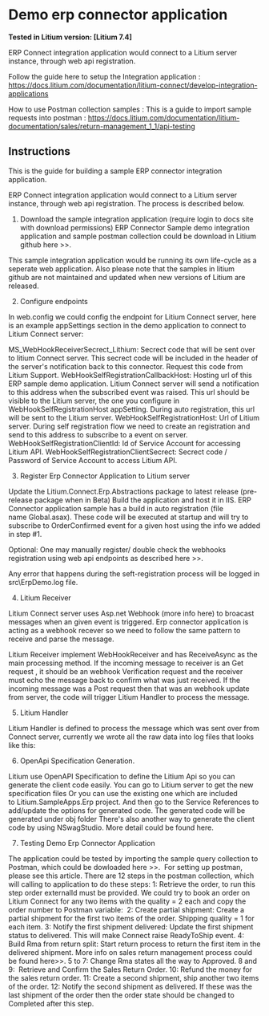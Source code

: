 # Demo erp connector application

**Tested in Litium version: [Litium 7.4]**

ERP Connect integration application would connect to a Litium server instance, through web api registration. 

Follow the guide here to setup the Integration application : https://docs.litium.com/documentation/litium-connect/develop-integration-applications

How to use Postman collection samples : This is a guide to import sample requests into postman : https://docs.litium.com/documentation/litium-documentation/sales/return-management_1_1/api-testing

## Instructions

This is the guide for building a sample ERP connector integration application.

ERP Connect integration application would connect to a Litium server instance, through web api registration. The process is described below.

1. Download the sample integration application (require login to docs site with download permissions)
ERP Connector Sample demo integration application and sample postman collection could be download in Litium github here >>. 

This sample integration application would be running its own life-cycle as a seperate web application. Also please note that the samples in litium github are not maintained and updated when new versions of Litium are released.

2. Configure endpoints 

In web.config we could config the endpoint for Litium Connect server, here is an example appSettings section in the demo application to connect to Litium Connect server: 

<appSettings>
    <add key="MS_WebHookReceiverSecret_Litium" value="<Secrect value>" />
    <add key="WebHookSelfRegistrationCallbackHost" value="<Application call back url>"/>
    <add key="WebHookSelfRegistrationHost" value="<Litium Server instance>"/>
    <add key="WebHookSelfRegistrationClientId" value="<ServiceAccount username>"/>
    <add key="WebHookSelfRegistrationClientSecret" value="<ServiceAccount password>"/>
</appSettings>
  
  MS_WebHookReceiverSecrect_Lithium: Secrect code that will be sent over to litium Connect server. This secrect code will be included in the header of the server's notification back to this connector. Request this code from Litium Support.
  WebHookSelfRegistrationCallbackHost: Hosting url of this ERP sample demo application. Litium Connect server will send a notification to this address when the subscribed event was raised. This url should be visible to the Litium server, the one you configure in WebHookSelfRegistrationHost appSetting. During auto registration, this url will be sent to the Litium server.
  WebHookSelfRegistrationHost: Url of Litium server. During self registration flow we need to create an registration and send to this address to subscribe to a event on server.
  WebHookSelfRegistrationClientId: Id of Service Account for accessing Litium API.
  WebHookSelfRegistrationClientSecrect: Secrect code / Password of Service Account to access Litium API. 

3. Register Erp Connector Application to Litium server

Update the Litium.Connect.Erp.Abstractions package to latest release (pre-release package when in Beta)
Build the application and host it in IIS.
ERP Connector application sample has a build in auto registration (file name Global.asax). These code will be executed at startup and will try to subscribe to OrderConfirmed event for a given host using the info we added in step #1.

Optional: One may manually register/ double check the webhooks registration using web api endpoints as described here >>.

Any error that happens during the seft-registration process will be logged in src\ErpDemo.log file.

4. Litium Receiver

Litium Connect server uses Asp.net Webhook (more info here) to broacast messages when an given event is triggered. Erp connector application is acting as a webhook recever so we need to follow the same pattern to receive and parse the message. 

Litium Receiver implement WebHookReceiver and has ReceiveAsync as the main processing method. If the incoming message to receiver is an Get request , it should be an webhook Verification request and the receiver must echo the message back to confirm what was just received. If the incoming message was a Post request then that was an webhook update from server, the code will trigger Litium Handler to process the message.

5. Litium Handler

Litium Handler is defined to process the message which was sent over from Connect server, currently we wrote all the raw data into log files that looks like this: 

6. OpenApi Specification Generation.

Litium use OpenAPI Specification to define the Litium Api so you can generate the client code easily.
You can go to Litium server to get the new specification files
Or you can use the existing one which are included to Litium.SampleApps.Erp project.
And then go to the Service References to add/update the options for generated code.
The generated code will be generated under obj folder
There's also another way to generate the client code by using NSwagStudio. More detail could be found here.

7. Testing Demo Erp Connector Application

The application could be tested by importing the sample query collection to Postman, which could be dowloaded here >>. 
For setting up postman, please see this article.
There are 12 steps in the postman collection, which will calling to application to do these steps:
    1: Retrieve the order, to run this step order externalId must be provided. We could try to book an order on Litium Connect for any two items with the quality = 2 each and copy the order number to Postman variable: 
    2: Create partial shipment: Create a partial shipment for the first two items of the order. Shipping quality = 1 for each item.
    3: Notify the first shipment delivered: Update the first shipment status to delivered. This will make Connect raise ReadyToShip event.
    4: Build Rma from return split: Start return process to return the first item in the delivered shipment. More info on sales return management process could be found here>>.
    5 to 7: Change Rma states all the way to Approved.
    8 and 9:  Retrieve and Confirm the Sales Return Order.
    10: Refund the money for the sales return order.
    11: Create a second shipment, ship another two items of the order.
    12: Notify the second shipment as delivered. If these was the last shipment of the order then the order state should be changed to Completed after this step.

